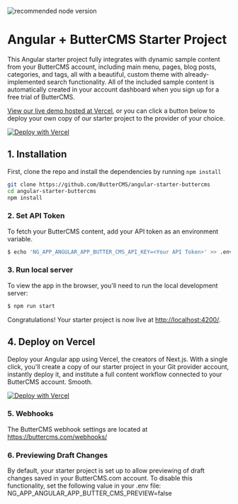![recommended node version](https://img.shields.io/badge/node-v16-green)

# Angular + ButterCMS Starter Project

This Angular starter project fully integrates with dynamic sample content from your ButterCMS account, including main menu, pages, blog posts, categories, and tags, all with a beautiful, custom theme with already-implemented search functionality. All of the included sample content is automatically created in your account dashboard when you sign up for a free trial of ButterCMS.

[View our live demo hosted at Vercel](https://test.vercel.app/), or you can click a button below to deploy your own copy of our starter
project to the provider of your choice.

[![Deploy with Vercel](https://vercel.com/button)](https://vercel.com/new/clone?repository-url=https%3A%2F%2Fgithub.com%2FButterCMS%2Fangular-starter-buttercms&env=NG_APP_ANGULAR_APP_BUTTER_CMS_API_KEY&envDescription=Your%20ButterCMS%20API%20Token&envLink=https%3A%2F%2Fbuttercms.com%2Fsettings%2F&project-name=angular-starter-buttercms&repo-name=angular-starter-buttercms&redirect-url=https%3A%2F%2Fbuttercms.com%2Fonboarding%2Fvercel-starter-deploy-callback%2F&production-deploy-hook=Deploy%20Triggered%20from%20ButterCMS&demo-title=ButterCMS%20Angular%20Starter&demo-description=Fully%20integrated%20with%20your%20ButterCMS%20account&demo-url=https%3A%2F%2Ftest.vercel.app%2F&demo-image=https://cdn.buttercms.com/r0tGK8xFRti2iRKBJ0eY&repository-name=angular-starter-buttercms) 

## 1. Installation

First, clone the repo and install the dependencies by running `npm install`

```bash
git clone https://github.com/ButterCMS/angular-starter-buttercms
cd angular-starter-buttercms
npm install
```

### 2. Set API Token

To fetch your ButterCMS content, add your API token as an environment variable.

```bash
$ echo 'NG_APP_ANGULAR_APP_BUTTER_CMS_API_KEY=<Your API Token>' >> .env
```

### 3. Run local server

To view the app in the browser, you'll need to run the local development server:

```bash
$ npm run start
```

Congratulations! Your starter project is now live at [http://localhost:4200/](http://localhost:4200/).

## 4. Deploy on Vercel

Deploy your Angular app using Vercel, the creators of Next.js. With a single click, you'll create a copy of our starter project in your Git provider account, instantly deploy it, and institute a full content workflow connected to your ButterCMS account. Smooth.

[![Deploy with Vercel](https://vercel.com/button)](https://vercel.com/new/clone?repository-url=https%3A%2F%2Fgithub.com%2FButterCMS%2Fangular-starter-buttercms&env=NG_APP_ANGULAR_APP_BUTTER_CMS_API_KEY&envDescription=Your%20ButterCMS%20API%20Token&envLink=https%3A%2F%2Fbuttercms.com%2Fsettings%2F&project-name=angular-starter-buttercms&repo-name=angular-starter-buttercms&redirect-url=https%3A%2F%2Fbuttercms.com%2Fonboarding%2Fvercel-starter-deploy-callback%2F&production-deploy-hook=Deploy%20Triggered%20from%20ButterCMS&demo-title=ButterCMS%20Angular%20Starter&demo-description=Fully%20integrated%20with%20your%20ButterCMS%20account&demo-url=https%3A%2F%2Ftest.vercel.app%2F&demo-image=https://cdn.buttercms.com/r0tGK8xFRti2iRKBJ0eY&repository-name=angular-starter-buttercms) 

### 5. Webhooks

The ButterCMS webhook settings are located at https://buttercms.com/webhooks/

### 6. Previewing Draft Changes

By default, your starter project is set up to allow previewing of draft changes saved in your ButterCMS.com account. To disable this functionality, set the following value in your .env file: NG_APP_ANGULAR_APP_BUTTER_CMS_PREVIEW=false
